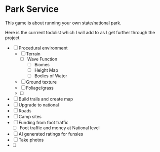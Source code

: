 # Park Service
This game is about running your own state/national park.

Here is the currrent todolist which I will add to as I get further through the project

- [ ]  Procedural environment
    - [ ]  Terrain
        - [ ]  Wave Function
            - [ ]  Biomes
            - [ ]  Height Map
            - [ ]  Bodies of Water
    - [ ]  Ground texture
    - [ ]  Foliage/grass
    - [ ]  
- [ ]  Build trails and create map
- [ ]  Upgrade to national
- [ ]  Roads
- [ ]  Camp sites
- [ ]  Funding from foot traffic
    - [ ]  Foot traffic and money at National level
- [ ]  AI generated ratings for funsies
- [ ]  Take photos
- [ ]
